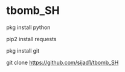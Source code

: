 # tbomb_SH

pkg install python 

pip2 install requests


pkg install git


git clone 
https://github.com/sijad1/tbomb_SH

